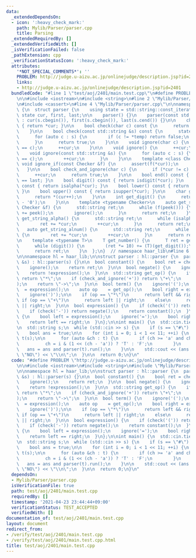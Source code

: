 ```yaml
---
data:
  _extendedDependsOn:
  - icon: ':heavy_check_mark:'
    path: Mylib/Parser/parser.cpp
    title: Parsing
  _extendedRequiredBy: []
  _extendedVerifiedWith: []
  _isVerificationFailed: false
  _pathExtension: cpp
  _verificationStatusIcon: ':heavy_check_mark:'
  attributes:
    '*NOT_SPECIAL_COMMENTS*': ''
    PROBLEM: http://judge.u-aizu.ac.jp/onlinejudge/description.jsp?id=2401
    links:
    - http://judge.u-aizu.ac.jp/onlinejudge/description.jsp?id=2401
  bundledCode: "#line 1 \"test/aoj/2401/main.test.cpp\"\n#define PROBLEM \"http://judge.u-aizu.ac.jp/onlinejudge/description.jsp?id=2401\"\
    \n\n#include <iostream>\n#include <string>\n#line 2 \"Mylib/Parser/parser.cpp\"\
    \n#include <cassert>\n#line 4 \"Mylib/Parser/parser.cpp\"\n\nnamespace haar_lib\
    \ {\n  struct parser {\n    using state = std::string::const_iterator;\n\n   \
    \ state cur, first, last;\n\n    parser() {}\n    parser(const std::string &s)\
    \ : cur(s.cbegin()), first(s.cbegin()), last(s.cend()) {}\n\n    char peek() const\
    \ { return *cur; }\n\n    bool check(char c) const {\n      return *cur == c;\n\
    \    }\n\n    bool check(const std::string &s) const {\n      state temp = cur;\n\
    \      for (auto c : s) {\n        if (c != *temp) return false;\n        ++temp;\n\
    \      }\n      return true;\n    }\n\n    void ignore(char c) {\n      assert(*cur\
    \ == c);\n      ++cur;\n    }\n\n    void ignore() {\n      ++cur;\n    }\n\n\
    \    void ignore(const std::string &s) {\n      for (auto c : s) {\n        assert(*cur\
    \ == c);\n        ++cur;\n      }\n    }\n\n    template <class Checker>\n   \
    \ void ignore_if(const Checker &f) {\n      assert(f(*cur));\n      ++cur;\n \
    \   }\n\n    bool check_and_ignore(char c) {\n      if (*cur != c) return false;\n\
    \      ++cur;\n      return true;\n    }\n\n    bool end() const { return cur\
    \ == last; }\n    bool digit() const { return isdigit(*cur); }\n    bool alpha()\
    \ const { return isalpha(*cur); }\n    bool lower() const { return islower(*cur);\
    \ }\n    bool upper() const { return isupper(*cur); }\n\n    char get_char() {\n\
    \      return *(cur++);\n    }\n\n    int get_digit() {\n      return (int) (*(cur++)\
    \ - '0');\n    }\n\n    template <typename Checker>\n    auto get_string(const\
    \ Checker &f) {\n      std::string ret;\n      while (f(peek())) {\n        ret\
    \ += peek();\n        ignore();\n      }\n      return ret;\n    }\n\n    auto\
    \ get_string_alpha() {\n      std::string ret;\n      while (isalpha(*cur)) {\n\
    \        ret += *cur;\n        ++cur;\n      }\n      return ret;\n    }\n\n \
    \   auto get_string_alnum() {\n      std::string ret;\n      while (isalnum(*cur))\
    \ {\n        ret += *cur;\n        ++cur;\n      }\n      return ret;\n    }\n\
    \n    template <typename T>\n    T get_number() {\n      T ret = get_digit();\n\
    \      while (digit()) {\n        (ret *= 10) += (T)(get_digit());\n      }\n\
    \      return ret;\n    }\n  };\n}  // namespace haar_lib\n#line 6 \"test/aoj/2401/main.test.cpp\"\
    \n\nnamespace hl = haar_lib;\n\nstruct parser : hl::parser {\n  parser(const std::string\
    \ &s) : hl::parser(s) {}\n\n  bool constant() {\n    bool ret = check('T');\n\
    \    ignore();\n    return ret;\n  }\n\n  bool negate() {\n    ignore('-');\n\
    \    return !expression();\n  }\n\n  std::string get_op() {\n    if (check_and_ignore('*'))\
    \ return \"*\";\n    if (check_and_ignore('+')) return \"+\";\n    ignore(\"->\"\
    );\n    return \"->\";\n  }\n\n  bool term() {\n    ignore('(');\n    bool left\
    \  = expression();\n    auto op    = get_op();\n    bool right = expression();\n\
    \    ignore(')');\n\n    if (op == \"*\")\n      return left && right;\n    else\
    \ if (op == \"+\")\n      return left || right;\n    else\n      return !left\
    \ || right;\n  }\n\n  bool expression() {\n    if (check('(')) return term();\n\
    \    if (check('-')) return negate();\n    return constant();\n  }\n\n  bool run()\
    \ {\n    bool left = expression();\n    ignore('=');\n    bool right = expression();\n\
    \    return left == right;\n  }\n};\n\nint main() {\n  std::cin.tie(0);\n  std::ios::sync_with_stdio(false);\n\
    \n  std::string s;\n  while (std::cin >> s) {\n    if (s == \"#\") break;\n\n\
    \    bool ans = true;\n\n    for (int i = 0; i < 1 << 11; ++i) {\n      std::string\
    \ t(s);\n\n      for (auto &ch : t) {\n        if (ch >= 'a' and ch <= 'k') {\n\
    \          ch = i & (1 << (ch - 'a')) ? 'T' : 'F';\n        }\n      }\n\n   \
    \   ans = ans and parser(t).run();\n    }\n\n    std::cout << (ans ? \"YES\" :\
    \ \"NO\") << \"\\n\";\n  }\n\n  return 0;\n}\n"
  code: "#define PROBLEM \"http://judge.u-aizu.ac.jp/onlinejudge/description.jsp?id=2401\"\
    \n\n#include <iostream>\n#include <string>\n#include \"Mylib/Parser/parser.cpp\"\
    \n\nnamespace hl = haar_lib;\n\nstruct parser : hl::parser {\n  parser(const std::string\
    \ &s) : hl::parser(s) {}\n\n  bool constant() {\n    bool ret = check('T');\n\
    \    ignore();\n    return ret;\n  }\n\n  bool negate() {\n    ignore('-');\n\
    \    return !expression();\n  }\n\n  std::string get_op() {\n    if (check_and_ignore('*'))\
    \ return \"*\";\n    if (check_and_ignore('+')) return \"+\";\n    ignore(\"->\"\
    );\n    return \"->\";\n  }\n\n  bool term() {\n    ignore('(');\n    bool left\
    \  = expression();\n    auto op    = get_op();\n    bool right = expression();\n\
    \    ignore(')');\n\n    if (op == \"*\")\n      return left && right;\n    else\
    \ if (op == \"+\")\n      return left || right;\n    else\n      return !left\
    \ || right;\n  }\n\n  bool expression() {\n    if (check('(')) return term();\n\
    \    if (check('-')) return negate();\n    return constant();\n  }\n\n  bool run()\
    \ {\n    bool left = expression();\n    ignore('=');\n    bool right = expression();\n\
    \    return left == right;\n  }\n};\n\nint main() {\n  std::cin.tie(0);\n  std::ios::sync_with_stdio(false);\n\
    \n  std::string s;\n  while (std::cin >> s) {\n    if (s == \"#\") break;\n\n\
    \    bool ans = true;\n\n    for (int i = 0; i < 1 << 11; ++i) {\n      std::string\
    \ t(s);\n\n      for (auto &ch : t) {\n        if (ch >= 'a' and ch <= 'k') {\n\
    \          ch = i & (1 << (ch - 'a')) ? 'T' : 'F';\n        }\n      }\n\n   \
    \   ans = ans and parser(t).run();\n    }\n\n    std::cout << (ans ? \"YES\" :\
    \ \"NO\") << \"\\n\";\n  }\n\n  return 0;\n}\n"
  dependsOn:
  - Mylib/Parser/parser.cpp
  isVerificationFile: true
  path: test/aoj/2401/main.test.cpp
  requiredBy: []
  timestamp: '2021-04-23 23:44:44+09:00'
  verificationStatus: TEST_ACCEPTED
  verifiedWith: []
documentation_of: test/aoj/2401/main.test.cpp
layout: document
redirect_from:
- /verify/test/aoj/2401/main.test.cpp
- /verify/test/aoj/2401/main.test.cpp.html
title: test/aoj/2401/main.test.cpp
---
```

